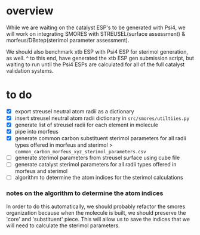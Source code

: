 # overview
While we are waiting on the catalyst ESP's to be generated with Psi4, we will
work on integrating SMORES with STREUSEL(surface assessment) & 
morfeus/DBstep(sterimol parameter assessment).

We should also benchmark xtb ESP with Psi4 ESP for sterimol generation, as well.
^ to this end, have generated the xtb ESP gen submission script, but waiting to
run until the Psi4 ESPs are calculated for all of the full catalyst validation
systems.

# to do
- [X] export streusel neutral atom radii as a dictionary
- [X] insert streusel neutral atom radii dictionary in `src/smores/utiltiies.py`
- [X] generate list of streusel radii for each element in molecule
- [X] pipe into morfeus
- [X] generate common carbon substituent sterimol parameters for all radii types
offered in morfeus and sterimol >
`common_carbon_morfeus_xyz_sterimol_parameters.csv`
- [ ] generate sterimol parameters from streusel surface using cube file
- [ ] generate catalyst sterimol parameters for all radii types offered in
morfeus and sterimol
- [ ] algorithm to determine the atom indices for the sterimol calculations

### notes on the algorithm to determine the atom indices
In order to do this automatically, we should probably refactor the smores
organization because when the molecule is built, we should preserve the 'core'
and 'substituent' piece. This will allow us to save the indices that we will
need to calculate the sterimol parameters.
